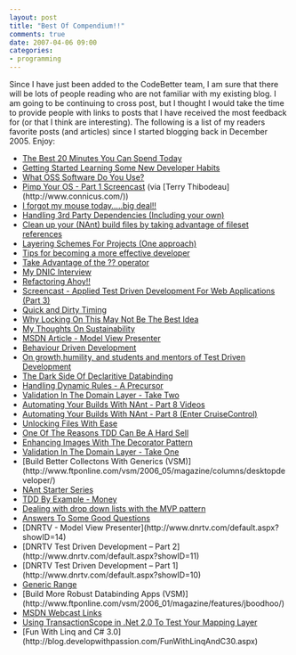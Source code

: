 ```yaml
---
layout: post
title: "Best Of Compendium!!"
comments: true
date: 2007-04-06 09:00
categories:
- programming
---
```


Since I have just been added to the CodeBetter team, I am sure that there will be lots of people reading who are not familiar with my existing blog. I am going to be continuing to cross post, but I thought I would take the time to provide people with links to posts that I have received the most feedback for (or that I think are interesting). The following is a list of my readers favorite posts (and articles) since I started blogging back in December 2005. Enjoy:
<ul>
<li><a class="TitleLinkStyle" href="http://blog.developwithpassion.com/TheBest20MinutesYouCanSpendToday.aspx" rel="bookmark">The Best 20 Minutes You Can Spend Today</a></li>
<li><a class="TitleLinkStyle" href="http://blog.developwithpassion.com/GettingStartedLearningSomeNewDeveloperHabits.aspx" rel="bookmark">Getting Started Learning Some New Developer Habits</a></li>
<li><a class="TitleLinkStyle" href="http://blog.developwithpassion.com/WhatOSSSoftwareDoYouUse.aspx" rel="bookmark">What OSS Software Do You Use?</a></li>
<li><a class="TitleLinkStyle" href="http://blog.developwithpassion.com/PimpYourOSPart1Screencast.aspx" rel="bookmark">Pimp Your OS - Part 1 Screencast</a> (via [Terry Thibodeau](http://www.connicus.com/))</li>
<li><a class="TitleLinkStyle" href="http://blog.developwithpassion.com/IForgotMyMouseTodaybigDeal.aspx" rel="bookmark">I forgot my mouse today.....big deal!!</a></li>
<li><a class="TitleLinkStyle" href="http://blog.developwithpassion.com/Handling3rdPartyDependenciesIncludingYourOwn.aspx" rel="bookmark">Handling 3rd Party Dependencies (Including your own)</a></li>
<li><a class="TitleLinkStyle" href="http://blog.developwithpassion.com/CleanUpYourNAntBuildFilesByTakingAdvantageOfFilesetReferences.aspx" rel="bookmark">Clean up your (NAnt) build files by taking advantage of fileset references</a></li>
<li><a class="TitleLinkStyle" href="http://blog.developwithpassion.com/LayeringSchemesForProjectsOneApproach.aspx" rel="bookmark">Layering Schemes For Projects (One approach)</a></li>
<li><a class="TitleLinkStyle" href="http://blog.developwithpassion.com/TipsForBecomingAMoreEffectiveDeveloper.aspx" rel="bookmark">Tips for becoming a more effective developer</a></li>
<li><a class="TitleLinkStyle" href="http://blog.developwithpassion.com/TakeAdvantageOfTheOperator.aspx" rel="bookmark">Take Advantage of the ?? operator</a></li>
<li><a class="TitleLinkStyle" href="http://blog.developwithpassion.com/MyDNICInterview.aspx" rel="bookmark">My DNIC Interview</a></li>
<li><a class="TitleLinkStyle" href="http://blog.developwithpassion.com/RefactoringAhoy.aspx" rel="bookmark">Refactoring Ahoy!!</a></li>
<li><a class="TitleLinkStyle" href="http://blog.developwithpassion.com/ScreencastAppliedTestDrivenDevelopmentForWebApplicationsPart3.aspx" rel="bookmark">Screencast - Applied Test Driven Development For Web Applications (Part 3)</a></li>
<li><a class="TitleLinkStyle" href="http://blog.developwithpassion.com/QuickAndDirtyTiming.aspx" rel="bookmark">Quick and Dirty Timing</a></li>
<li><a class="TitleLinkStyle" href="http://blog.developwithpassion.com/WhyLockingOnThisMayNotBeTheBestIdea.aspx" rel="bookmark">Why Locking On This May Not Be The Best Idea</a></li>
<li><a class="TitleLinkStyle" href="http://blog.developwithpassion.com/MyThoughtsOnSustainability.aspx" rel="bookmark">My Thoughts On Sustainability</a></li>
<li><a class="TitleLinkStyle" href="http://blog.developwithpassion.com/MSDNArticleModelViewPresenter.aspx" rel="bookmark">MSDN Article - Model View Presenter</a></li>
<li><a class="TitleLinkStyle" href="http://blog.developwithpassion.com/BehaviourDrivenDevelopment.aspx" rel="bookmark">Behaviour Driven Development</a></li>
<li><a class="TitleLinkStyle" href="http://blog.developwithpassion.com/OnGrowthhumilityAndStudentsAndMentorsOfTestDrivenDevelopment.aspx" rel="bookmark">On growth,humility, and students and mentors of Test Driven Development</a></li>
<li><a class="TitleLinkStyle" href="http://blog.developwithpassion.com/TheDarkSideOfDeclaritiveDatabinding.aspx" rel="bookmark">The Dark Side Of Declaritive Databinding</a></li>
<li><a class="TitleLinkStyle" href="http://blog.developwithpassion.com/HandlingDynamicRulesAPrecursor.aspx" rel="bookmark">Handling Dynamic Rules - A Precursor</a></li>
<li><a class="TitleLinkStyle" href="http://blog.developwithpassion.com/ValidationInTheDomainLayerTakeTwo.aspx" rel="bookmark">Validation In The Domain Layer - Take Two</a></li>
<li><a class="TitleLinkStyle" href="http://blog.developwithpassion.com/AutomatingYourBuildsWithNAntPart8Videos.aspx" rel="bookmark">Automating Your Builds With NAnt - Part 8 Videos</a></li>
<li><a class="TitleLinkStyle" href="http://blog.developwithpassion.com/AutomatingYourBuildsWithNAntPart8EnterCruiseControl.aspx" rel="bookmark">Automating Your Builds With NAnt - Part 8 (Enter CruiseControl)</a></li>
<li><a class="TitleLinkStyle" href="http://blog.developwithpassion.com/UnlockingFilesWithEase.aspx" rel="bookmark">Unlocking Files With Ease</a></li>
<li><a class="TitleLinkStyle" href="http://blog.developwithpassion.com/OneOfTheReasonsTDDCanBeAHardSell.aspx" rel="bookmark">One Of The Reasons TDD Can Be A Hard Sell</a></li>
<li><a class="TitleLinkStyle" href="http://blog.developwithpassion.com/EnhancingImagesWithTheDecoratorPattern.aspx" rel="bookmark">Enhancing Images With The Decorator Pattern</a></li>
<li><a class="TitleLinkStyle" href="http://blog.developwithpassion.com/ValidationInTheDomainLayerTakeOne.aspx" rel="bookmark">Validation In The Domain Layer - Take One</a></li>
<li>[Build Better Collectons With Generics (VSM)](http://www.ftponline.com/vsm/2006_05/magazine/columns/desktopdeveloper/)</li>
<li><a class="TitleLinkStyle" href="http://blog.developwithpassion.com/NAntStarterSeries.aspx" rel="bookmark">NAnt Starter Series</a></li>
<li><a class="TitleLinkStyle" href="http://blog.developwithpassion.com/TDDByExampleMoney.aspx" rel="bookmark">TDD By Example - Money</a></li>
<li><a class="TitleLinkStyle" href="http://blog.developwithpassion.com/DealingWithDropDownListsWithTheMVPPattern.aspx" rel="bookmark">Dealing with drop down lists with the MVP pattern</a></li>
<li><a class="TitleLinkStyle" href="http://blog.developwithpassion.com/AnswersToSomeGoodQuestions.aspx" rel="bookmark">Answers To Some Good Questions</a></li>
<li>[DNRTV - Model View Presenter](http://www.dnrtv.com/default.aspx?showID=14)</li>
<li>[DNRTV Test Driven Development – Part 2](http://www.dnrtv.com/default.aspx?showID=11)</li>
<li>[DNRTV Test Driven Development – Part 1](http://www.dnrtv.com/default.aspx?showID=10)</li>
<li><a class="TitleLinkStyle" href="http://blog.developwithpassion.com/GenericRange.aspx" rel="bookmark">Generic Range</a></li>
<li>[Build More Robust Databinding Apps (VSM)](http://www.ftponline.com/vsm/2006_01/magazine/features/jboodhoo/)</li>
<li><a class="TitleLinkStyle" href="http://blog.developwithpassion.com/WebcastLinks.aspx" rel="bookmark">MSDN Webcast Links</a></li>
<li><a class="TitleLinkStyle" href="http://blog.developwithpassion.com/UsingTransactionScopeInNet20ToTestYourMappingLayer.aspx" rel="bookmark">Using TransactionScope in .Net 2.0 To Test Your Mapping Layer</a><a class="TitleLinkStyle" href="http://blog.developwithpassion.com/UsingTransactionScopeInNet20ToTestYourMappingLayer.aspx" rel="bookmark"></a></li>
<li>[Fun With Linq and C# 3.0](http://blog.developwithpassion.com/FunWithLinqAndC30.aspx)</li></ul><hints id="hah_hints"></hints>




